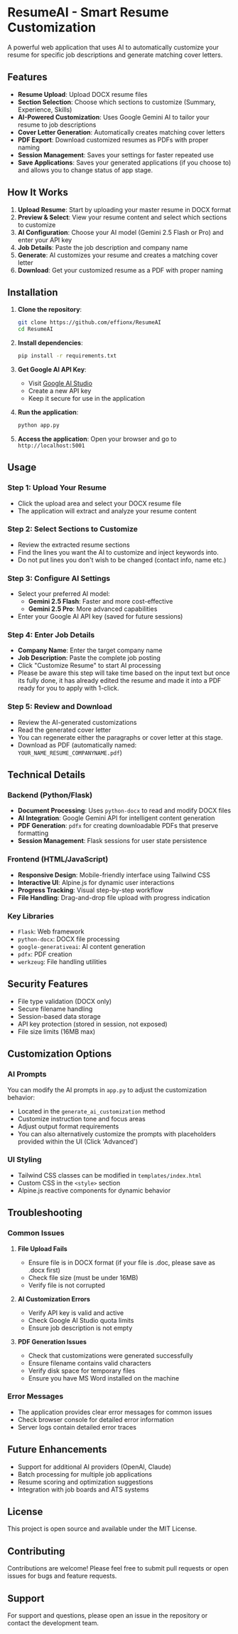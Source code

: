 # ResumeAI - Smart Resume Customization

A powerful web application that uses AI to automatically customize your resume for specific job descriptions and generate matching cover letters.

## Features

- **Resume Upload**: Upload DOCX resume files
- **Section Selection**: Choose which sections to customize (Summary, Experience, Skills)
- **AI-Powered Customization**: Uses Google Gemini AI to tailor your resume to job descriptions
- **Cover Letter Generation**: Automatically creates matching cover letters
- **PDF Export**: Download customized resumes as PDFs with proper naming
- **Session Management**: Saves your settings for faster repeated use
- **Save Applications**: Saves your generated applications (if you choose to) and allows you to change status of app stage.

## How It Works

1. **Upload Resume**: Start by uploading your master resume in DOCX format
2. **Preview & Select**: View your resume content and select which sections to customize
3. **AI Configuration**: Choose your AI model (Gemini 2.5 Flash or Pro) and enter your API key
4. **Job Details**: Paste the job description and company name
5. **Generate**: AI customizes your resume and creates a matching cover letter
6. **Download**: Get your customized resume as a PDF with proper naming

## Installation

1. **Clone the repository**:
   ```bash
   git clone https://github.com/effionx/ResumeAI
   cd ResumeAI
   ```

2. **Install dependencies**:
   ```bash
   pip install -r requirements.txt
   ```

3. **Get Google AI API Key**:
   - Visit [Google AI Studio](https://makersuite.google.com/app/apikey)
   - Create a new API key
   - Keep it secure for use in the application

4. **Run the application**:
   ```bash
   python app.py
   ```

5. **Access the application**:
   Open your browser and go to `http://localhost:5001`

## Usage

### Step 1: Upload Your Resume
- Click the upload area and select your DOCX resume file
- The application will extract and analyze your resume content

### Step 2: Select Sections to Customize
- Review the extracted resume sections
- Find the lines you want the AI to customize and inject keywords into.
 - Do not put lines you don't wish to be changed (contact info, name etc.)

### Step 3: Configure AI Settings
- Select your preferred AI model:
  - **Gemini 2.5 Flash**: Faster and more cost-effective
  - **Gemini 2.5 Pro**: More advanced capabilities
- Enter your Google AI API key (saved for future sessions)

### Step 4: Enter Job Details
- **Company Name**: Enter the target company name
- **Job Description**: Paste the complete job posting
- Click "Customize Resume" to start AI processing
- Please be aware this step will take time based on the input text but once its fully done, it has already edited the resume and made it into a PDF ready for you to apply with 1-click.

### Step 5: Review and Download
- Review the AI-generated customizations
- Read the generated cover letter
- You can regenerate either the paragraphs or cover letter at this stage.
- Download as PDF (automatically named: `YOUR_NAME_RESUME_COMPANYNAME.pdf`)

## Technical Details

### Backend (Python/Flask)
- **Document Processing**: Uses `python-docx` to read and modify DOCX files
- **AI Integration**: Google Gemini API for intelligent content generation
- **PDF Generation**: `pdfx` for creating downloadable PDFs that preserve formatting
- **Session Management**: Flask sessions for user state persistence

### Frontend (HTML/JavaScript)
- **Responsive Design**: Mobile-friendly interface using Tailwind CSS
- **Interactive UI**: Alpine.js for dynamic user interactions
- **Progress Tracking**: Visual step-by-step workflow
- **File Handling**: Drag-and-drop file upload with progress indication

### Key Libraries
- `Flask`: Web framework
- `python-docx`: DOCX file processing
- `google-generativeai`: AI content generation
- `pdfx`: PDF creation
- `werkzeug`: File handling utilities

## Security Features

- File type validation (DOCX only)
- Secure filename handling
- Session-based data storage
- API key protection (stored in session, not exposed)
- File size limits (16MB max)

## Customization Options

### AI Prompts
You can modify the AI prompts in `app.py` to adjust the customization behavior:
- Located in the `generate_ai_customization` method
- Customize instruction tone and focus areas
- Adjust output format requirements
- You can also alternatively customize the prompts with placeholders provided within the UI (Click 'Advanced')

### UI Styling
- Tailwind CSS classes can be modified in `templates/index.html`
- Custom CSS in the `<style>` section
- Alpine.js reactive components for dynamic behavior

## Troubleshooting

### Common Issues

1. **File Upload Fails**
   - Ensure file is in DOCX format (if your file is .doc, please save as .docx first)
   - Check file size (must be under 16MB)
   - Verify file is not corrupted

2. **AI Customization Errors**
   - Verify API key is valid and active
   - Check Google AI Studio quota limits
   - Ensure job description is not empty

3. **PDF Generation Issues**
   - Check that customizations were generated successfully
   - Ensure filename contains valid characters
   - Verify disk space for temporary files
   - Ensure you have MS Word installed on the machine

### Error Messages
- The application provides clear error messages for common issues
- Check browser console for detailed error information
- Server logs contain detailed error traces

## Future Enhancements

- Support for additional AI providers (OpenAI, Claude)
- Batch processing for multiple job applications
- Resume scoring and optimization suggestions
- Integration with job boards and ATS systems

## License

This project is open source and available under the MIT License.

## Contributing

Contributions are welcome! Please feel free to submit pull requests or open issues for bugs and feature requests.

## Support

For support and questions, please open an issue in the repository or contact the development team.
